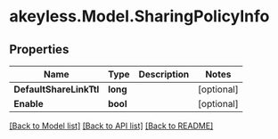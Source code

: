 # akeyless.Model.SharingPolicyInfo

## Properties

Name | Type | Description | Notes
------------ | ------------- | ------------- | -------------
**DefaultShareLinkTtl** | **long** |  | [optional] 
**Enable** | **bool** |  | [optional] 

[[Back to Model list]](../README.md#documentation-for-models) [[Back to API list]](../README.md#documentation-for-api-endpoints) [[Back to README]](../README.md)

